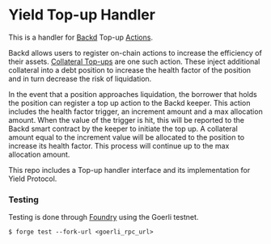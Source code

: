 # Yield Top-up Handler
This is a handler for [Backd](https://backd.fund) Top-up [Actions](https://docs.backd.fund/protocol-architecture/actions).

Backd allows users to register on-chain actions to increase the efficiency of their assets. [Collateral Top-ups](https://docs.backd.fund/protocol-architecture/actions/top-ups) are one such action. These inject additional collateral into a debt position to increase the health factor of the position and in turn decrease the risk of liquidation.

In the event that a position approaches liquidation, the borrower that holds the position can register a top up action to the Backd keeper. This action includes the health factor trigger, an increment amount and a max allocation amount. When the value of the trigger is hit, this will be reported to the Backd smart contract by the keeper to initiate the top up. A collateral amount equal to the increment value will be allocated to the position to increase its health factor. This process will continue up to the max allocation amount.

This repo includes a Top-up handler interface and its implementation for Yield Protocol.

### Testing
Testing is done through [Foundry](https://github.com/foundry-rs/foundry/) using the Goerli testnet.

```
$ forge test --fork-url <goerli_rpc_url> 
```
